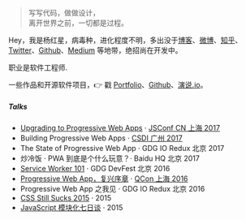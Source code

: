 > 写写代码，做做设计，  
> 离开世界之前，一切都是过程。

Hey，我是杨红星，病毒种，进化程度不明，多出没于[博客](https://yhx123.github.io)、[微博](weibo.com/huxpro)、[知乎](https://www.zhihu.com/people/huxpro/pins/posts)、[Twitter](https://twitter.com/Huxpro/)、[Github](http://github.com/huxpro)、[Medium](https://medium.com/@Huxpro) 等地带，绝招尚在开发中。

职业是软件工程师.

一些作品和开源软件项目，👉 戳 [Portfolio](/portfolio)、[Github](http://github.com/yhx123)、[演说.io](http://https://zhuanlan.zhihu.com/
)。 


##### Talks

- [Upgrading to Progressive Web Apps][9] · [JSConf CN 上海 2017](http://2017.jsconf.cn/)
- Building Progressive Web Apps · [CSDI 广州 2017](http://www.csdisummit.com/)
- The State of Progressive Web App · GDG IO Redux 北京 2017
- 炒冷饭 · PWA 到底是个什么玩意？· Baidu HQ 北京 2017
- [Service Worker 101][5] · GDG DevFest 北京 2016
- [Progressive Web App，复兴序章][4] · [QCon 上海 2016](http://2016.qconshanghai.com/presentation/3111)
- Progressive Web App 之我见 · GDG IO Redux 北京 2016
- [CSS Still Sucks 2015][2] · 2015
- [JavaScript 模块化七日谈][1] · 2015

[1]: ///2015/07/09/js-module-7day/
[2]: ///2015/12/28/css-sucks-2015/
[3]: //2016/06/05/pwa-in-my-pov/
[4]: ///2016/10/20/pwa-qcon2016/
[5]: ///2016/11/20/sw-101-gdgdf/
[6]: https:///assets/player/?deck=58ac8598b123db0067292f92 "PWA Rehashing"
[7]: https:///assets/player/?deck=593ad6fbfe88c2006a0a0d6d "The State of PWA"
[8]: https:///assets/player/?deck=594d673d570c357d0698a950 "Building PWA"
[9]: ///jsconfcn2017/
